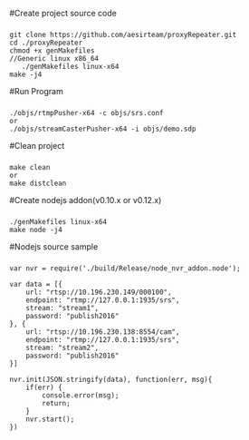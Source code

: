 #Create project source code
###
    git clone https://github.com/aesirteam/proxyRepeater.git
    cd ./proxyRepeater
    chmod +x genMakefiles
    //Generic linux x86_64
       ./genMakefiles linux-x64
    make -j4
#Run Program
###
    ./objs/rtmpPusher-x64 -c objs/srs.conf
    or
    ./objs/streamCasterPusher-x64 -i objs/demo.sdp
#Clean project
###
    make clean
    or
    make distclean
#Create nodejs addon(v0.10.x or v0.12.x)
###
    ./genMakefiles linux-x64
    make node -j4
#Nodejs source sample
###
    var nvr = require('./build/Release/node_nvr_addon.node');
    
    var data = [{
        url: "rtsp://10.196.230.149/000100",
        endpoint: "rtmp://127.0.0.1:1935/srs",
        stream: "stream1",
        password: "publish2016"
    }, {
        url: "rtsp://10.196.230.138:8554/cam",
        endpoint: "rtmp://127.0.0.1:1935/srs",
        stream: "stream2",
        password: "publish2016"
    }]
    
    nvr.init(JSON.stringify(data), function(err, msg){
        if(err) {
            console.error(msg);
            return;
        } 
        nvr.start();
    })
